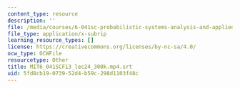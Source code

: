 ```yaml
---
content_type: resource
description: ''
file: /media/courses/6-041sc-probabilistic-systems-analysis-and-applied-probability-fall-2013/5fd8cb19073952d4b59c298d1103f48c_MIT6_041SCF13_lec24_300k.mp4.vtt
file_type: application/x-subrip
learning_resource_types: []
license: https://creativecommons.org/licenses/by-nc-sa/4.0/
ocw_type: OCWFile
resourcetype: Other
title: MIT6_041SCF13_lec24_300k.mp4.srt
uid: 5fd8cb19-0739-52d4-b59c-298d1103f48c
---
```


